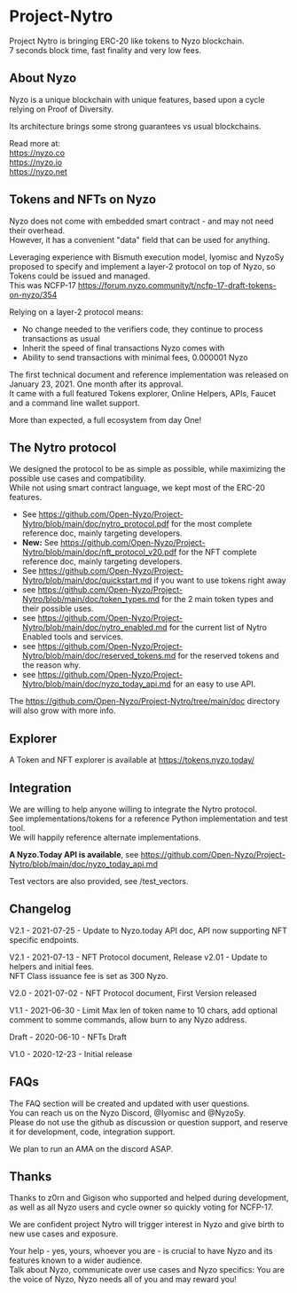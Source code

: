 # Project-Nytro
Project Nytro is bringing ERC-20 like tokens to Nyzo blockchain.  
7 seconds block time, fast finality and very low fees.

## About Nyzo

Nyzo is a unique blockchain with unique features, based upon a cycle relying on Proof of Diversity.

Its architecture brings some strong guarantees vs usual blockchains.

Read more at:  
https://nyzo.co  
https://nyzo.io  
https://nyzo.net

## Tokens and NFTs on Nyzo

Nyzo does not come with embedded smart contract - and may not need their overhead.   
However, it has a convenient "data" field that can be used for anything.

Leveraging experience with Bismuth execution model, Iyomisc and NyzoSy proposed to specify and implement a layer-2 protocol on top of Nyzo, so Tokens could be issued and managed.  
This was NCFP-17 https://forum.nyzo.community/t/ncfp-17-draft-tokens-on-nyzo/354 

Relying on a layer-2 protocol means:
- No change needed to the verifiers code, they continue to process transactions as usual
- Inherit the speed of final transactions Nyzo comes with
- Ability to send transactions with minimal fees, 0.000001 Nyzo

The first technical document and reference implementation was released on January 23, 2021. One month after its approval.  
It came with a full featured Tokens explorer, Online Helpers, APIs, Faucet and a command line wallet support.  

More than expected, a full ecosystem from day One! 

## The Nytro protocol 

We designed the protocol to be as simple as possible, while maximizing the possible use cases and compatibility.  
While not using smart contract language, we kept most of the ERC-20 features.

- See https://github.com/Open-Nyzo/Project-Nytro/blob/main/doc/nytro_protocol.pdf for the most complete reference doc, mainly targeting developers.  
- **New:** See https://github.com/Open-Nyzo/Project-Nytro/blob/main/doc/nft_protocol_v20.pdf for the NFT complete reference doc, mainly targeting developers.  
- See https://github.com/Open-Nyzo/Project-Nytro/blob/main/doc/quickstart.md if you want to use tokens right away  
- see https://github.com/Open-Nyzo/Project-Nytro/blob/main/doc/token_types.md for the 2 main token types and their possible uses.  
- see https://github.com/Open-Nyzo/Project-Nytro/blob/main/doc/nytro_enabled.md for the current list of Nytro Enabled tools and services.  
- see https://github.com/Open-Nyzo/Project-Nytro/blob/main/doc/reserved_tokens.md for the reserved tokens and the reason why.  
- see https://github.com/Open-Nyzo/Project-Nytro/blob/main/doc/nyzo_today_api.md for an easy to use API.  

The https://github.com/Open-Nyzo/Project-Nytro/tree/main/doc directory will also grow with more info. 

## Explorer

A Token and NFT explorer is available at https://tokens.nyzo.today/

## Integration

We are willing to help anyone willing to integrate the Nytro protocol.   
See implementations/tokens for a reference Python implementation and test tool.  
We will happily reference alternate implementations.   

**A Nyzo.Today API is available**, see https://github.com/Open-Nyzo/Project-Nytro/blob/main/doc/nyzo_today_api.md

Test vectors are also provided, see /test_vectors.

## Changelog

V2.1 - 2021-07-25 - Update to Nyzo.today API doc, API now supporting NFT specific endpoints.

V2.1 - 2021-07-13 - NFT Protocol document, Release v2.01 - Update to helpers and initial fees.  
NFT Class issuance fee is set as 300 Nyzo.

V2.0 - 2021-07-02 - NFT Protocol document, First Version released

V1.1 - 2021-06-30 - Limit Max len of token name to 10 chars, add optional comment to somme commands, allow burn to any Nyzo address.

Draft - 2020-06-10 - NFTs Draft
 
V1.0 - 2020-12-23 - Initial release

## FAQs

The FAQ section will be created and updated with user questions.    
You can reach us on the Nyzo Discord, @Iyomisc and @NyzoSy.  
Please do not use the github as discussion or question support, and reserve it for development, code, integration support.

We plan to run an AMA on the discord ASAP.


## Thanks

Thanks to z0rn and Gigison who supported and helped during development, as well as all Nyzo users and cycle owner so quickly voting for NCFP-17.

We are confident project Nytro will trigger interest in Nyzo and give birth to new use cases and exposure.  

Your help - yes, yours, whoever you are - is crucial to have Nyzo and its features known to a wider audience.   
Talk about Nyzo, communicate over use cases and Nyzo specifics: You are the voice of Nyzo, Nyzo needs all of you and may reward you!
